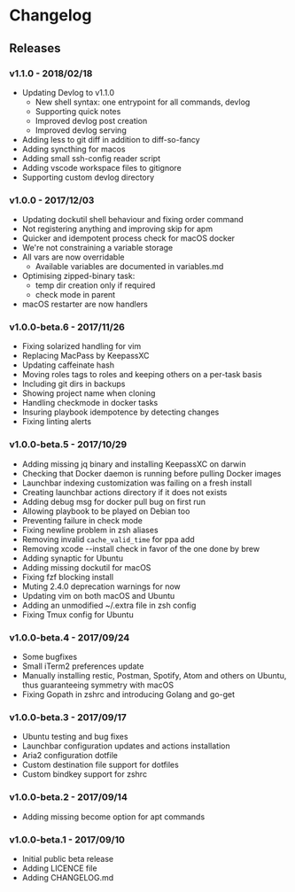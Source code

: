 # Changelog

## Releases

### v1.1.0 - 2018/02/18

- Updating Devlog to v1.1.0
  - New shell syntax: one entrypoint for all commands, devlog
  - Supporting quick notes
  - Improved devlog post creation
  - Improved devlog serving
- Adding less to git diff in addition to diff-so-fancy
- Adding syncthing for macos
- Adding small ssh-config reader script
- Adding vscode workspace files to gitignore
- Supporting custom devlog directory

### v1.0.0 - 2017/12/03

- Updating dockutil shell behaviour and fixing order command
- Not registering anything and improving skip for apm
- Quicker and idempotent process check for macOS docker
- We're not constraining a variable storage
- All vars are now overridable
  - Available variables are documented in variables.md
- Optimising zipped-binary task:
  - temp dir creation only if required
  - check mode in parent
- macOS restarter are now handlers

### v1.0.0-beta.6 - 2017/11/26

- Fixing solarized handling for vim
- Replacing MacPass by KeepassXC
- Updating caffeinate hash
- Moving roles tags to roles and keeping others on a per-task basis
- Including git dirs in backups
- Showing project name when cloning
- Handling checkmode in docker tasks
- Insuring playbook idempotence by detecting changes
- Fixing linting alerts

### v1.0.0-beta.5 - 2017/10/29

- Adding missing jq binary and installing KeepassXC on darwin
- Checking that Docker daemon is running before pulling Docker images
- Launchbar indexing customization was failing on a fresh install
- Creating launchbar actions directory if it does not exists
- Adding debug msg for docker pull bug on first run
- Allowing playbook to be played on Debian too
- Preventing failure in check mode
- Fixing newline problem in zsh aliases
- Removing invalid `cache_valid_time` for ppa add
- Removing xcode --install check in favor of the one done by brew
- Adding synaptic for Ubuntu
- Adding missing dockutil for macOS
- Fixing fzf blocking install
- Muting 2.4.0 deprecation warnings for now
- Updating vim on both macOS and Ubuntu
- Adding an unmodified ~/.extra file in zsh config
- Fixing Tmux config for Ubuntu

### v1.0.0-beta.4 - 2017/09/24

- Some bugfixes
- Small iTerm2 preferences update
- Manually installing restic, Postman, Spotify, Atom and others on Ubuntu, thus
  guaranteeing symmetry with macOS
- Fixing Gopath in zshrc and introducing Golang and go-get

### v1.0.0-beta.3 - 2017/09/17

- Ubuntu testing and bug fixes
- Launchbar configuration updates and actions installation
- Aria2 configuration dotfile
- Custom destination file support for dotfiles
- Custom bindkey support for zshrc

### v1.0.0-beta.2 - 2017/09/14

- Adding missing become option for apt commands

### v1.0.0-beta.1 - 2017/09/10

- Initial public beta release
- Adding LICENCE file
- Adding CHANGELOG.md
